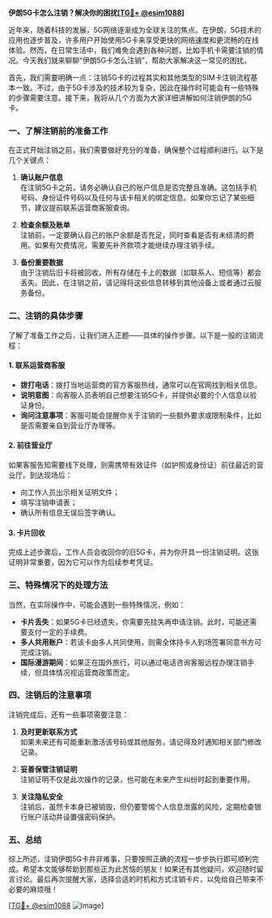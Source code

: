 **伊朗5G卡怎么注销？解决你的困扰[[TG💪+ @esim1088](https://t.me/s/esim1088)]**

近年来，随着科技的发展，5G网络逐渐成为全球关注的焦点。在伊朗，5G技术的应用也逐步普及，许多用户开始使用5G卡来享受更快的网络速度和更流畅的在线体验。然而，在日常生活中，我们难免会遇到各种问题，比如手机卡需要注销的情况。今天我们就来聊聊“伊朗5G卡怎么注销”，帮助大家解决这一常见的困扰。

首先，我们需要明确一点：注销5G卡的过程其实和其他类型的SIM卡注销流程基本一致。不过，由于5G卡涉及的技术较为复杂，因此在操作时可能会有一些特殊的步骤需要注意。接下来，我将从几个方面为大家详细讲解如何注销伊朗的5G卡。

### **一、了解注销前的准备工作**

在正式开始注销之前，我们需要做好充分的准备，确保整个过程顺利进行。以下是几个关键点：

1. **确认账户信息**  
   在注销5G卡之前，请务必确认自己的账户信息是否完整且准确。这包括手机号码、身份证件号码以及任何与该卡相关的绑定信息。如果你忘记了某些细节，建议提前联系运营商客服查询。

2. **检查余额及账单**  
   注销前，一定要确认自己的账户余额是否充足，同时查看是否有未结清的费用。如果有欠费情况，需要先补齐款项才能继续办理注销手续。

3. **备份重要数据**  
   由于注销后旧卡将被回收，所有存储在卡上的数据（如联系人、短信等）都会丢失。因此，在注销之前，请记得将这些信息转移到其他设备上或者通过云服务备份。

### **二、注销的具体步骤**

了解了准备工作之后，让我们进入正题——具体的操作步骤。以下是一般的注销流程：

#### **1. 联系运营商客服**
   - **拨打电话**：拨打当地运营商的官方客服热线，通常可以在官网找到相关信息。
   - **说明意图**：向客服人员表明自己想要注销5G卡，并提供必要的个人信息以验证身份。
   - **询问注意事项**：客服可能会提醒你关于注销的一些额外要求或限制条件，比如是否需要亲自到营业厅办理等。

#### **2. 前往营业厅**
   如果客服告知需要线下处理，则需携带有效证件（如护照或身份证）前往最近的营业厅。到达现场后：
   - 向工作人员出示相关证明文件；
   - 填写注销申请表；
   - 确认所有信息无误后签字确认。

#### **3. 卡片回收**
   完成上述步骤后，工作人员会收回你的旧5G卡，并为你开具一份注销证明。这张证明非常重要，因为它可以作为后续参考凭证。

### **三、特殊情况下的处理方法**

当然，在实际操作中，可能会遇到一些特殊情况，例如：
- **卡片丢失**：如果5G卡已经遗失，你需要先挂失再申请注销。此时，可能还需要支付一定的手续费。
- **多人共用账户**：若该卡由多人共同使用，则需全体持卡人到场签署同意书方可完成注销。
- **国际漫游期间**：如果正在国外旅行，可以通过电话咨询客服远程办理注销手续，但具体情况视运营商政策而定。

### **四、注销后的注意事项**

注销完成后，还有一些事项需要注意：

1. **及时更新联系方式**  
   如果未来还有可能重新激活该号码或其他服务，请记得及时通知相关部门修改记录。

2. **妥善保管注销证明**  
   注销证明不仅是此次操作的记录，也可能在未来产生纠纷时起到重要作用。

3. **关注隐私安全**  
   注销后，虽然卡本身已被销毁，但仍要警惕个人信息泄露的风险，定期检查银行账户活动并设置强密码保护。

### **五、总结**

综上所述，注销伊朗5G卡并非难事，只要按照正确的流程一步步执行即可顺利完成。希望本文能够帮助到那些正为此苦恼的朋友！如果还有其他疑问，欢迎随时留言讨论。最后再次提醒大家，选择合适的时机和方式注销卡片，以免给自己带来不必要的麻烦哦！

[[TG💪+ @esim1088](https://t.me/s/esim1088) ![Image](https://i.postimg.cc/4NQfJmqS/Snipaste-2025-05-13-00-14-12.png)]